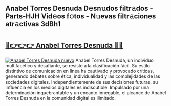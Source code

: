 ## Anabel Torres Desnuda D𝚎sn𝚞dos filtr𝚊dos - Parts-HJH Vid𝚎os f𝚘tos - N𝚞evas filtr𝚊ciones atr𝚊ctivas 3dBh1

# <h2><a href="http://mb8vpg.tromn.icu/?c=Anabel+Torres+Desnuda">🔗👉👉👉 Anabel Torres Desnuda 🔗🔗</a></h2>

[![Anabel Torres Desnuda nuevo](https://i.imgur.com/pEAQMta.gif)](http://mb8vpg.tromn.icu/?c=Anabel+Torres+Desnuda)
Anabel Torres Desnuda, un individuo multifacético y desafiante, se resiste a la clasificación fácil. Su estilo distintivo de comunicación en línea ha cautivado y provocado críticas, generando debates sobre ética, individualidad y las complejidades de las sociedades digitales. Independientemente de sus decisiones futuras, su influencia en los medios digitales es indiscutible. Impulsado por una determinación inquebrantable y un encanto innegable, el alcance de Anabel Torres Desnuda en la comunidad digital es ilimitado.
